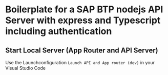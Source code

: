# Boilerplate for a SAP BTP nodejs API Server with express and Typescript including authentication

## Start Local Server (App Router and API Server)
Use the Launchconfiguration `Launch API and App router (dev)` in your Visual Studio Code




